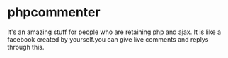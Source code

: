 # phpcommenter

It's an amazing stuff for people who are retaining php and ajax.
It is like a facebook created by yourself.you can give live comments and replys through this.


